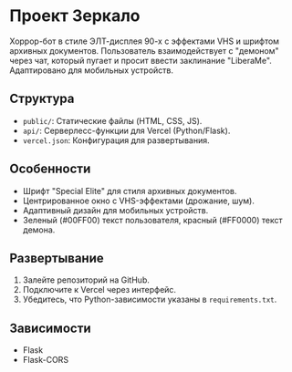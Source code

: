 # Проект Зеркало

Хоррор-бот в стиле ЭЛТ-дисплея 90-х с эффектами VHS и шрифтом архивных документов. Пользователь взаимодействует с "демоном" через чат, который пугает и просит ввести заклинание "LiberaMe". Адаптировано для мобильных устройств.

## Структура
- `public/`: Статические файлы (HTML, CSS, JS).
- `api/`: Серверлесс-функции для Vercel (Python/Flask).
- `vercel.json`: Конфигурация для развертывания.

## Особенности
- Шрифт "Special Elite" для стиля архивных документов.
- Центрированное окно с VHS-эффектами (дрожание, шум).
- Адаптивный дизайн для мобильных устройств.
- Зеленый (#00FF00) текст пользователя, красный (#FF0000) текст демона.

## Развертывание
1. Залейте репозиторий на GitHub.
2. Подключите к Vercel через интерфейс.
3. Убедитесь, что Python-зависимости указаны в `requirements.txt`.

## Зависимости
- Flask
- Flask-CORS